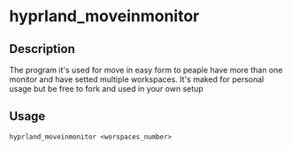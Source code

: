# hyprland_moveinmonitor


## Description
The program it's used for move in easy form to peaple have more than one monitor and have setted multiple workspaces.
It's maked for personal usage but be free to fork and used in your own setup

## Usage
```/bin/bash
hyprland_moveinmonitor <worspaces_number>
```
